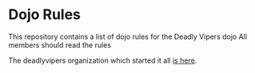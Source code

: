 Dojo Rules
==========

This repository contains a list of dojo rules for the Deadly Vipers dojo
All members should read the rules

The deadlyvipers organization which started it all [is here](https://github.com/deadlyvipers).
